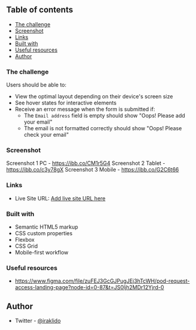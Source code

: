 ## Table of contents

  - [The challenge](#the-challenge)
  - [Screenshot](#screenshot)
  - [Links](#links)
  - [Built with](#built-with)
  - [Useful resources](#useful-resources)
  - [Author](#author)

### The challenge

Users should be able to:

- View the optimal layout depending on their device's screen size
- See hover states for interactive elements
- Receive an error message when the form is submitted if:
  - The `Email address` field is empty should show "Oops! Please add your email"
  - The email is not formatted correctly should show "Oops! Please check your email"

### Screenshot

Screenshot 1 PC - https://ibb.co/CM1r5G4
Screenshot 2 Tablet - https://ibb.co/c3y78gX
Screenshot 3 Mobile - https://ibb.co/G2C6t66

### Links

- Live Site URL: [Add live site URL here](https://your-live-site-url.com)

### Built with

- Semantic HTML5 markup
- CSS custom properties
- Flexbox
- CSS Grid
- Mobile-first workflow

### Useful resources

- https://www.figma.com/file/zuFEJ3GcGJPugJEj3hTcWH/pod-request-access-landing-page?node-id=0-87&t=JS0ljh2MDr12Yjrd-0

## Author

- Twitter - [@iraklido](https://www.twitter.com/iraklido)
